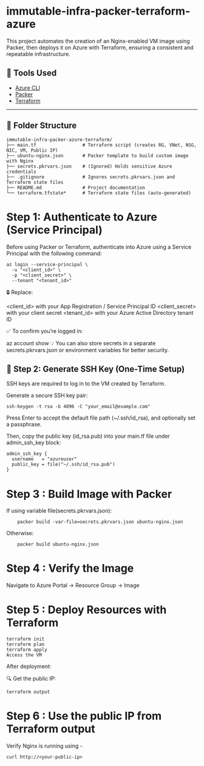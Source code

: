 # immutable-infra-packer-terraform-azure
This project automates the creation of an Nginx-enabled VM image using Packer, then deploys it on Azure with Terraform, ensuring a consistent and repeatable infrastructure.

## 🔧 Tools Used

- [Azure CLI](https://learn.microsoft.com/en-us/cli/azure/)
- [Packer](https://developer.hashicorp.com/packer)
- [Terraform](https://developer.hashicorp.com/terraform)

---

## 📁 Folder Structure

```
immutable-infra-packer-azure-terraform/
├── main.tf                 # Terraform script (creates RG, VNet, NSG, NIC, VM, Public IP)
├── ubuntu-nginx.json       # Packer template to build custom image with Nginx
├── secrets.pkrvars.json    # (Ignored) Holds sensitive Azure credentials
├── .gitignore              # Ignores secrets.pkrvars.json and Terraform state files
├── README.md               # Project documentation
└── terraform.tfstate*      # Terraform state files (auto-generated)
```


# Step 1: Authenticate to Azure (Service Principal)

Before using Packer or Terraform, authenticate into Azure using a Service Principal with the following command:

```
az login --service-principal \
  -u "<client_id>" \
  -p "<client_secret>" \
  --tenant "<tenant_id>"
```

🔒 Replace:

<client_id> with your App Registration / Service Principal ID
<client_secret> with your client secret
<tenant_id> with your Azure Active Directory tenant ID

✅ To confirm you’re logged in:

az account show
💡 You can also store secrets in a separate secrets.pkrvars.json or environment variables for better security.

## 🔑 Step 2: Generate SSH Key (One-Time Setup)
SSH keys are required to log in to the VM created by Terraform.

Generate a secure SSH key pair:

```
ssh-keygen -t rsa -b 4096 -C "your_email@example.com"
```

Press Enter to accept the default file path (~/.ssh/id_rsa), and optionally set a passphrase.

Then, copy the public key (id_rsa.pub) into your main.tf file under admin_ssh_key block:

```
admin_ssh_key {
  username   = "azureuser"
  public_key = file("~/.ssh/id_rsa.pub")
}
```

# Step 3 : Build Image with Packer

If using variable file(secrets.pkrvars.json):

```
    packer build -var-file=secrets.pkrvars.json ubuntu-nginx.json
```

Otherwise:

```
    packer build ubuntu-nginx.json
```

# Step 4 : Verify the Image

Navigate to Azure Portal → Resource Group → Image

# Step 5 : Deploy Resources with Terraform


```
terraform init
terraform plan
terraform apply
Access the VM
```

After deployment:

🔍 Get the public IP:
```
terraform output
```

# Step 6 : Use the public IP from Terraform output

Verify Nginx is running using -

```
curl http://<your-public-ip>
```

